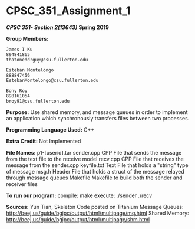 # CPSC_351_Assignment_1

**_CPSC 351- Section 2(13643)_**
**Spring 2019**


**Group Members:**

	James I Ku
	894841865
	thatoneddrguy@csu.fullerton.edu
    
	Esteban Montelongo
	888847456
	EstebanMontelongo@csu.fullerton.edu
	
	Bony Roy
	898161054
	broy91@csu.fullerton.edu
      
**Purpose:**
Use shared memory, and message queues in order to implement an application which synchronously transfers files between two processes.


**Programming Language Used:**
		 C++

**Extra Credit:**
		 Not Implemented
 
**File Names:**
              p1-[userid].tar
              sender.cpp
                    CPP File that sends the message from the text file to the receive model
              recv.cpp
                    CPP File that receives the message from the sender.cpp
              keyfile.txt
	            Text File that holds a "string" type of message
              msg.h
	            Header File that holds a struct of the message relayed through message queues
              Makefile
                    Makefile to build both the sender and receiver files

**To run our program:**
	compile: make
	execute: ./sender <FILE NAME>
		 ./recv



**Sources:** Yun Tian, Skeleton Code posted on Titanium
		     Message Queues: http://beej.us/guide/bgipc/output/html/multipage/mq.html
		     Shared Memory: http://beej.us/guide/bgipc/output/html/multipage/shm.html
